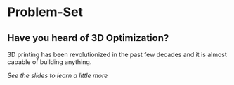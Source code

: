 # Problem-Set
## **Have you heard of 3D Optimization?** <br>
3D printing has been revolutionized in the past few decades and it is almost capable of building anything.


*See the slides to learn a little more*

